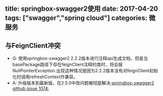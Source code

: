 title: springbox-swagger2使用
date: 2017-04-20
tags: ["swagger","spring cloud"]
categories:
  微服务
---
## 与FeignClient冲突 ##
- Q:
    使用springbox-swagger2 2.2.2版本进行注释api生成文档，但是当basePackage路径下存在feignClient注释的类时，将会报NullPointerException.出现这种情况是因为2.2.2版本没有对feignClient初始化时调用refreshContext作兼容。
- A: 
    升级版本到最新版，在2.5.0中改问题被彻底解决;[springbox-swagger2 github issue 1074](https://github.com/springfox/springfox/issues/1074);
